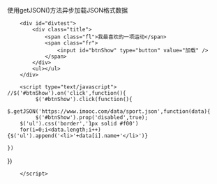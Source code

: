 使用getJSON()方法异步加载JSON格式数据

        <div id="divtest">
            <div class="title">
                <span class="fl">我最喜欢的一项运动</span> 
                <span class="fr">
                    <input id="btnShow" type="button" value="加载" />
                </span>
            </div>
            <ul></ul>
        </div>
        
        <script type="text/javascript">
    //$('#btnShow').on('click',function(){
   			 $('#btnShow').click(function(){
   			 $.getJSON('https://www.imooc.com/data/sport.json',function(data){
       		 $('#btnShow').prop('disabled',true);
        $('ul').css('border','1px solid #f00')
        for(i=0;i<data.length;i++){$('ul').append('<li>'+data[i].name+'</li>')}
        
    })
})

        </script>
